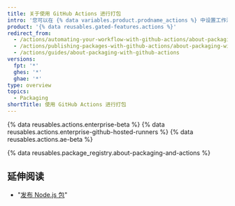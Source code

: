 ```yaml
---
title: 关于使用 GitHub Actions 进行打包
intro: '您可以在 {% data variables.product.prodname_actions %} 中设置工作流程生成包并将其上传到 {% data variables.product.prodname_registry %} 或其他包托管提供程序。'
product: '{% data reusables.gated-features.actions %}'
redirect_from:
  - /actions/automating-your-workflow-with-github-actions/about-packaging-with-github-actions
  - /actions/publishing-packages-with-github-actions/about-packaging-with-github-actions
  - /actions/guides/about-packaging-with-github-actions
versions:
  fpt: '*'
  ghes: '*'
  ghae: '*'
type: overview
topics:
  - Packaging
shortTitle: 使用 GitHub Actions 进行打包
---
```


{% data reusables.actions.enterprise-beta %}
{% data reusables.actions.enterprise-github-hosted-runners %}
{% data reusables.actions.ae-beta %}

{% data reusables.package_registry.about-packaging-and-actions %}

## 延伸阅读

- "[发布 Node.js 包](/actions/automating-your-workflow-with-github-actions/publishing-nodejs-packages)"

